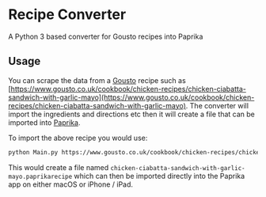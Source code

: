 # Recipe Converter

A Python 3 based converter for Gousto recipes into Paprika

## Usage

You can scrape the data from a [Gousto](https://www.gousto.co.uk) recipe such as [https://www.gousto.co.uk/cookbook/chicken-recipes/chicken-ciabatta-sandwich-with-garlic-mayo](https://www.gousto.co.uk/cookbook/chicken-recipes/chicken-ciabatta-sandwich-with-garlic-mayo). The converter will import the ingredients and directions etc then it will create a file that can be imported into [Paprika](https://www.paprikaapp.com/).

To import the above recipe you would use:

```bash
python Main.py https://www.gousto.co.uk/cookbook/chicken-recipes/chicken-ciabatta-sandwich-with-garlic-mayo
```

This would create a file named `chicken-ciabatta-sandwich-with-garlic-mayo.paprikarecipe` which can then be imported directly into the Paprika app on either macOS or iPhone / iPad.
